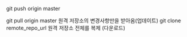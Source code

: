 git push origin master

git pull origin master
원격 저장소의 변경사항만을 받아옴(업데이트)
git clone remote_repo_url
 원격 저장소 전체를 복제 (다운로드)